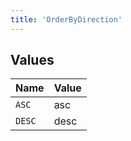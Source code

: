 ```yaml
---
title: 'OrderByDirection'
---
```



## Values

| Name   | Value  |
| ------ | ------ |
| `ASC`  | asc    |
| `DESC` | desc   |